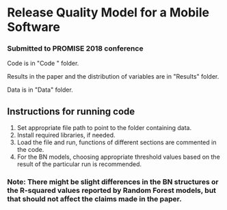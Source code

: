 # Release Quality Model for a Mobile Software

### Submitted to PROMISE 2018 conference

 Code is in "Code " folder.
 
 Results in the paper and the distribution of variables are in "Results" folder.
 
 Data is in "Data" folder.
 
 ## Instructions for running code
 
 1. Set appropriate file path to point to the folder containing data.
 1. Install required libraries, if needed.
 1. Load the file and run, functions of different sections are commented in the code.
 1. For the BN models, choosing appropriate threshold values based on the result of the particular run is recommended.

### Note: There might be slight differences in the BN structures or the R-squared values reported by Random Forest models, but that should not affect the claims made in the paper.
